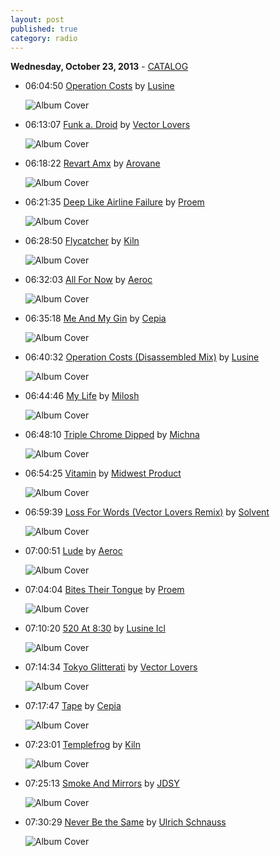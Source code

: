 ```yaml
---
layout: post
published: true
category: radio
---
```


**Wednesday, October 23, 2013** - [CATALOG](/2013/10/23/lusine-radio-catalog)

*   06:04:50  [Operation Costs](http://goo.gl/uV26Ej) by [Lusine](http://www.last.fm/music/Lusine)

    ![Album Cover](http://userserve-ak.last.fm/serve/174s/57818755.png "A Certain Distance")

*   06:13:07  [Funk a. Droid](http://goo.gl/JLm14O) by [Vector Lovers](http://www.last.fm/music/Vector+Lovers)

    ![Album Cover](http://userserve-ak.last.fm/serve/174s/25650771.jpg "Roboto Ashido Funk")

*   06:18:22  [Revart Amx](http://goo.gl/B8jEda) by [Arovane](http://www.last.fm/music/Arovane)

    ![Album Cover](http://images.amazon.com/images/P/B000040JN1.01._SCMZZZZZZZ_.jpg "Atol Scrap")

*   06:21:35  [Deep Like Airline Failure](http://goo.gl/fpmZqp) by [Proem](http://www.last.fm/music/Proem)

    ![Album Cover](http://userserve-ak.last.fm/serve/174s/50606135.png "Socially Inept")

*   06:28:50  [Flycatcher](http://goo.gl/QxZGpW) by [Kiln](http://www.last.fm/music/Kiln)

    ![Album Cover](http://userserve-ak.last.fm/serve/174s/32954301.jpg "Dusker")

*   06:32:03  [All For Now](http://goo.gl/8bMvYW) by [Aeroc](http://www.last.fm/music/Aeroc)

    ![Album Cover](http://userserve-ak.last.fm/serve/174s/71985742.jpg "R+B=?")

*   06:35:18  [Me And My Gin](http://goo.gl/FJIezi) by [Cepia](http://www.last.fm/music/Cepia)

    ![Album Cover](http://userserve-ak.last.fm/serve/174s/54505523.jpg "Cepia")

*   06:40:32  [Operation Costs (Disassembled Mix)](http://goo.gl/5lZWE2) by [Lusine](http://www.last.fm/music/Lusine)

    ![Album Cover](http://userserve-ak.last.fm/serve/174s/57818755.png "A Certain Distance")

*   06:44:46  [My Life](http://goo.gl/R5eUfq) by [Milosh](http://www.last.fm/music/Milosh)

    ![Album Cover](http://userserve-ak.last.fm/serve/174s/74068468.jpg "Meme")

*   06:48:10  [Triple Chrome Dipped](http://goo.gl/eK3DqI) by [Michna](http://www.last.fm/music/Michna)

    ![Album Cover](http://userserve-ak.last.fm/serve/174s/33109953.jpg "Ghostly Swim")

*   06:54:25  [Vitamin](http://goo.gl/QsUxef) by [Midwest Product](http://www.last.fm/music/Midwest+Product)

    ![Album Cover](http://userserve-ak.last.fm/serve/174s/15812351.jpg "Specifics")

*   06:59:39  [Loss For Words (Vector Lovers Remix)](http://goo.gl/oC0iaO) by [Solvent](http://www.last.fm/music/Solvent)

    ![Album Cover](http://userserve-ak.last.fm/serve/174s/58015951.png "Loss For Words")

*   07:00:51  [Lude](http://goo.gl/aXULSt) by [Aeroc](http://www.last.fm/music/Aeroc)

    ![Album Cover](http://userserve-ak.last.fm/serve/174s/71985742.jpg "R+B=?")

*   07:04:04  [Bites Their Tongue](http://goo.gl/sK8c0X) by [Proem](http://www.last.fm/music/Proem)

    ![Album Cover](http://userserve-ak.last.fm/serve/174s/50606135.png "Socially Inept")

*   07:10:20  [520 At 8:30](http://goo.gl/y8FJee) by [Lusine Icl](http://www.last.fm/music/Lusine+Icl)

    ![Album Cover](http://userserve-ak.last.fm/serve/174s/60817015.jpg "Language Barrier")

*   07:14:34  [Tokyo Glitterati](http://goo.gl/zAdfVS) by [Vector Lovers](http://www.last.fm/music/Vector+Lovers)

    ![Album Cover](http://userserve-ak.last.fm/serve/174s/94072945.jpg "Vector Lovers")

*   07:17:47  [Tape](http://goo.gl/z2EdSH) by [Cepia](http://www.last.fm/music/Cepia)

    ![Album Cover](http://userserve-ak.last.fm/serve/174s/60823833.png "Natura Morta")

*   07:23:01  [Templefrog](http://goo.gl/InZIhT) by [Kiln](http://www.last.fm/music/Kiln)

    ![Album Cover](http://userserve-ak.last.fm/serve/174s/32954301.jpg "Dusker")

*   07:25:13  [Smoke And Mirrors](http://goo.gl/XbNvcQ) by [JDSY](http://www.last.fm/music/JDSY)

    ![Album Cover](http://userserve-ak.last.fm/serve/174s/63542517.png "Adage of Known")

*   07:30:29  [Never Be the Same](http://goo.gl/fGQ8rG) by [Ulrich Schnauss](http://www.last.fm/music/Ulrich+Schnauss)

    ![Album Cover](http://userserve-ak.last.fm/serve/174s/39098213.png "Goodbye")

